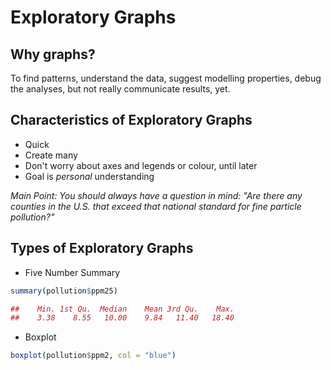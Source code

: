 # Exploratory Graphs

## Why graphs?
To find patterns, understand the data, suggest modelling properties, debug the analyses, but not really communicate results, yet.
## Characteristics of Exploratory Graphs
* Quick
* Create many
* Don't worry about axes and legends or colour, until later
* Goal is _personal_ understanding

*Main Point: You should always have a question in mind: "Are there any counties in the U.S. that exceed that national standard for fine particle pollution?"*

## Types of Exploratory Graphs

* Five Number Summary
```R
summary(pollution$ppm25)

##    Min. 1st Qu.  Median    Mean 3rd Qu.    Max. 
##    3.38    8.55   10.00    9.84   11.40   18.40
```
* Boxplot
```R
boxplot(pollution$ppm2, col = "blue")
```
